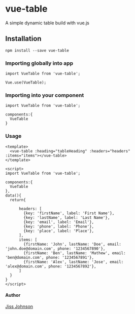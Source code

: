 # vue-table

A simple dynamic table build with vue.js

## Installation

```
npm install --save vue-table
```

### Importing globally into app

```
import VueTable from 'vue-table';

Vue.use(VueTable);
```

### Importing into your component

```
import VueTable from 'vue-table';

components:{
  VueTable
}
```

### Usage

```
<template>
  <vue-table :heading="tableHeading" :headers="headers" :items="items"></vue-table>
</template>

<script>
import VueTable from 'vue-table';

components:{
  VueTable
},
data(){
  return{
    
      headers: [
        {key: 'firstName', label: 'First Name'},
        {key: 'lastName', label: 'Last Name'},
        {key: 'email', label: 'Email'},
        {key: 'phone', label: 'Phone'},
        {key: 'place', label: 'Place'},
      ],
      items: [
        {firstName: 'John', lastName: 'Doe', email: 'john.doe@domain.com', phone: '1234567890'},
        {firstName: 'Ben', lastName: 'Mathew', email: 'ben@domain.com', phone: '1234567891'},
        {firstName: 'Alex', lastName: 'Jose', email: 'alex@domain.com', phone: '1234567892'},
      ]
  }
}
</script>
```

#### Author

[Jiss Johnson](https://jissjohnson.info)
